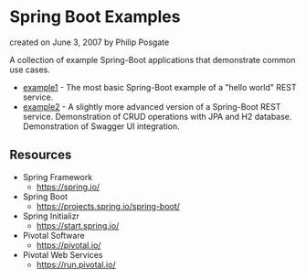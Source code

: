 # Spring Boot Examples
created on June 3, 2007 by Philip Posgate

A collection of example Spring-Boot applications that demonstrate common use cases.

* [example1](example1) - The most basic Spring-Boot example of a "hello world" REST service.
* [example2](example2) - A slightly more advanced version of a Spring-Boot REST service. Demonstration of CRUD operations with JPA and H2 database.  Demonstration of Swagger UI integration.

## Resources

- Spring Framework
  - https://spring.io/
- Spring Boot
  - https://projects.spring.io/spring-boot/
- Spring Initializr
  - https://start.spring.io/
- Pivotal Software
  - https://pivotal.io/
- Pivotal Web Services
  - https://run.pivotal.io/
